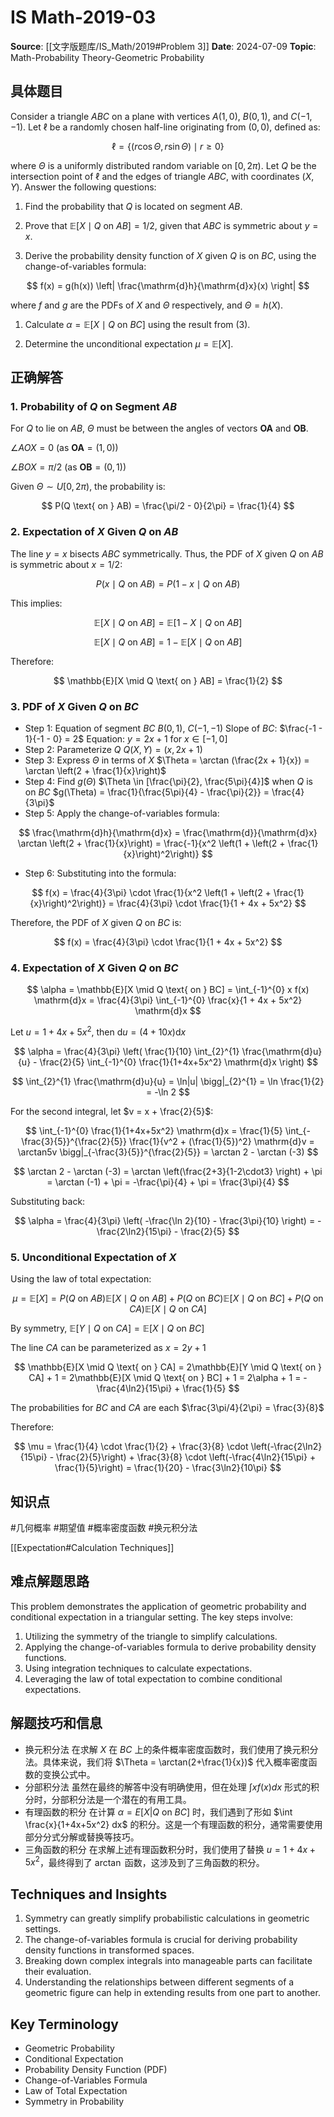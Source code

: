 # IS Math-2019-03

**Source**: [[文字版题库/IS_Math/2019#Problem 3]]
**Date**: 2024-07-09
**Topic**: Math-Probability Theory-Geometric Probability

## 具体题目

Consider a triangle $ABC$ on a plane with vertices $A(1,0)$, $B(0,1)$, and $C(-1,-1)$. Let $\ell$ be a randomly chosen half-line originating from $(0,0)$, defined as:

$$
\ell = \{(r \cos \Theta, r \sin \Theta) \mid r \geq 0\}
$$

where $\Theta$ is a uniformly distributed random variable on $[0, 2\pi)$. Let $Q$ be the intersection point of $\ell$ and the edges of triangle $ABC$, with coordinates $(X, Y)$. Answer the following questions:

1. Find the probability that $Q$ is located on segment $AB$.

2. Prove that $\mathbb{E}[X \mid Q \text{ on } AB] = 1/2$, given that $ABC$ is symmetric about $y = x$.

3. Derive the probability density function of $X$ given $Q$ is on $BC$, using the change-of-variables formula:

$$
   f(x) = g(h(x)) \left| \frac{\mathrm{d}h}{\mathrm{d}x}(x) \right|
$$

   where $f$ and $g$ are the PDFs of $X$ and $\Theta$ respectively, and $\Theta = h(X)$.

1. Calculate $\alpha = \mathbb{E}[X \mid Q \text{ on } BC]$ using the result from (3).

2. Determine the unconditional expectation $\mu = \mathbb{E}[X]$.

## 正确解答

### 1. Probability of $Q$ on Segment $AB$

For $Q$ to lie on $AB$, $\Theta$ must be between the angles of vectors $\mathbf{OA}$ and $\mathbf{OB}$.

$\angle AOX = 0$ (as $\mathbf{OA} = (1,0)$)

$\angle BOX = \pi/2$ (as $\mathbf{OB} = (0,1)$)

Given $\Theta \sim U[0, 2\pi)$, the probability is:

$$
P(Q \text{ on } AB) = \frac{\pi/2 - 0}{2\pi} = \frac{1}{4}
$$

### 2. Expectation of $X$ Given $Q$ on $AB$

The line $y = x$ bisects $ABC$ symmetrically. Thus, the PDF of $X$ given $Q$ on $AB$ is symmetric about $x=1/2$:

$$
P(x \mid Q \text{ on } AB) = P(1-x \mid Q \text{ on } AB)
$$

This implies:

$$
\mathbb{E}[X \mid Q \text{ on } AB] = \mathbb{E}[1-X \mid Q \text{ on } AB]
$$

$$
\mathbb{E}[X \mid Q \text{ on } AB] = 1 - \mathbb{E}[X \mid Q \text{ on } AB]
$$

Therefore:

$$
\mathbb{E}[X \mid Q \text{ on } AB] = \frac{1}{2}
$$

### 3. PDF of $X$ Given $Q$ on $BC$

- Step 1: Equation of segment $BC$
  $B(0, 1)$, $C(-1, -1)$
  Slope of $BC$: $\frac{-1 - 1}{-1 - 0} = 2$
  Equation: $y = 2x + 1$ for $x \in [-1, 0]$
- Step 2: Parameterize $Q$
  $Q(X, Y) = (x, 2x + 1)$
- Step 3: Express $\Theta$ in terms of $X$
  $\Theta = \arctan (\frac{2x + 1}{x}) = \arctan \left(2 + \frac{1}{x}\right)$
- Step 4: Find $g(\Theta)$
  $\Theta \in [\frac{\pi}{2}, \frac{5\pi}{4}]$ when $Q$ is on $BC$
  $g(\Theta) = \frac{1}{\frac{5\pi}{4} - \frac{\pi}{2}} = \frac{4}{3\pi}$
- Step 5: Apply the change-of-variables formula:

$$
\frac{\mathrm{d}h}{\mathrm{d}x} = \frac{\mathrm{d}}{\mathrm{d}x} \arctan \left(2 + \frac{1}{x}\right) = \frac{-1}{x^2 \left(1 + \left(2 + \frac{1}{x}\right)^2\right)}
$$

- Step 6: Substituting into the formula:

$$
f(x) = \frac{4}{3\pi} \cdot \frac{1}{x^2 \left(1 + \left(2 + \frac{1}{x}\right)^2\right)} = \frac{4}{3\pi} \cdot \frac{1}{1 + 4x + 5x^2}
$$

Therefore, the PDF of $X$ given $Q$ on $BC$ is:

$$
f(x) = \frac{4}{3\pi} \cdot \frac{1}{1 + 4x + 5x^2}
$$

### 4. Expectation of $X$ Given $Q$ on $BC$

$$
\alpha = \mathbb{E}[X \mid Q \text{ on } BC] = \int_{-1}^{0} x f(x) \mathrm{d}x = \frac{4}{3\pi} \int_{-1}^{0} \frac{x}{1 + 4x + 5x^2} \mathrm{d}x
$$

Let $u = 1 + 4x + 5x^2$, then $\mathrm{d}u = (4 + 10x) \mathrm{d}x$

$$
\alpha = \frac{4}{3\pi} \left( \frac{1}{10} \int_{2}^{1} \frac{\mathrm{d}u}{u} - \frac{2}{5} \int_{-1}^{0} \frac{1}{1+4x+5x^2} \mathrm{d}x \right)
$$

$$
\int_{2}^{1} \frac{\mathrm{d}u}{u} = \ln|u| \bigg|_{2}^{1} = \ln \frac{1}{2} = -\ln 2
$$

For the second integral, let $v = x + \frac{2}{5}$:

$$
\int_{-1}^{0} \frac{1}{1+4x+5x^2} \mathrm{d}x = \frac{1}{5} \int_{-\frac{3}{5}}^{\frac{2}{5}} \frac{1}{v^2 + (\frac{1}{5})^2} \mathrm{d}v = \arctan5v \bigg|_{-\frac{3}{5}}^{\frac{2}{5}} = \arctan 2 - \arctan (-3)
$$

$$
\arctan 2 - \arctan (-3) = \arctan \left(\frac{2+3}{1-2\cdot3} \right) + \pi = \arctan (-1) + \pi = -\frac{\pi}{4} + \pi = \frac{3\pi}{4}
$$

Substituting back:

$$
\alpha = \frac{4}{3\pi} \left( -\frac{\ln 2}{10} - \frac{3\pi}{10} \right) = -\frac{2\ln2}{15\pi} - \frac{2}{5}
$$

### 5. Unconditional Expectation of $X$

Using the law of total expectation:

$$
\mu = \mathbb{E}[X] = P(Q \text{ on } AB) \mathbb{E}[X \mid Q \text{ on } AB] + P(Q \text{ on } BC) \mathbb{E}[X \mid Q \text{ on } BC] + P(Q \text{ on } CA) \mathbb{E}[X \mid Q \text{ on } CA]
$$

By symmetry, $\mathbb{E}[Y \mid Q \text{ on } CA] = \mathbb{E}[X \mid Q \text{ on } BC]$

The line $CA$ can be parameterized as $x = 2y + 1$

$$
\mathbb{E}[X \mid Q \text{ on } CA] = 2\mathbb{E}[Y \mid Q \text{ on } CA] + 1 = 2\mathbb{E}[X \mid Q \text{ on } BC] + 1 = 2\alpha + 1 = -\frac{4\ln2}{15\pi} + \frac{1}{5}
$$

The probabilities for $BC$ and $CA$ are each $\frac{3\pi/4}{2\pi} = \frac{3}{8}$

Therefore:

$$
\mu = \frac{1}{4} \cdot \frac{1}{2} + \frac{3}{8} \cdot \left(-\frac{2\ln2}{15\pi} - \frac{2}{5}\right) + \frac{3}{8} \cdot \left(-\frac{4\ln2}{15\pi} + \frac{1}{5}\right) = \frac{1}{20} - \frac{3\ln2}{10\pi}
$$

## 知识点

#几何概率 #期望值 #概率密度函数 #换元积分法

[[Expectation#Calculation Techniques]]

## 难点解题思路

This problem demonstrates the application of geometric probability and conditional expectation in a triangular setting. The key steps involve:

1. Utilizing the symmetry of the triangle to simplify calculations.
2. Applying the change-of-variables formula to derive probability density functions.
3. Using integration techniques to calculate expectations.
4. Leveraging the law of total expectation to combine conditional expectations.

## 解题技巧和信息

- 换元积分法 在求解 $X$ 在 $BC$ 上的条件概率密度函数时，我们使用了换元积分法。具体来说，我们将 $\Theta = \arctan(2+\frac{1}{x})$ 代入概率密度函数的变换公式中。
- 分部积分法 虽然在最终的解答中没有明确使用，但在处理 $\int x f(x) dx$ 形式的积分时，分部积分法是一个潜在的有用工具。
- 有理函数的积分 在计算 $\alpha = E[X|Q \text{ on } BC]$ 时，我们遇到了形如 $\int \frac{x}{1+4x+5x^2} dx$ 的积分。这是一个有理函数的积分，通常需要使用部分分式分解或替换等技巧。
- 三角函数的积分 在求解上述有理函数积分时，我们使用了替换 $u = 1+4x+5x^2$，最终得到了 $\arctan$ 函数，这涉及到了三角函数的积分。

## Techniques and Insights

1. Symmetry can greatly simplify probabilistic calculations in geometric settings.
2. The change-of-variables formula is crucial for deriving probability density functions in transformed spaces.
3. Breaking down complex integrals into manageable parts can facilitate their evaluation.
4. Understanding the relationships between different segments of a geometric figure can help in extending results from one part to another.

## Key Terminology

- Geometric Probability
- Conditional Expectation
- Probability Density Function (PDF)
- Change-of-Variables Formula
- Law of Total Expectation
- Symmetry in Probability
